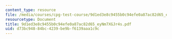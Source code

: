 ```yaml
---
content_type: resource
file: /media/courses/cpg-test-course/9d1ed3e8c9455b0c94efe0a87ac82d65_eyNm7XGJr4s.pdf
resourcetype: Document
title: 9d1ed3e8c9455b0c94efe0a87ac82d65_eyNm7XGJr4s.pdf
uid: d73bc948-84bc-4239-be9b-f6139aaa1c9c
---
```

